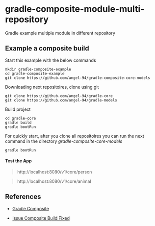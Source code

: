 # gradle-composite-module-multi-repository
Gradle example multiple module in different repository

## Example a composite build

Start this example with the below commands

    mkdir gradle-composite-example
    cd gradle-composite-example
    git clone https://github.com/angel-94/gradle-composite-core-models

Downloading next repositoires, clone using git
    
    git clone https://github.com/angel-94/gradle-core
    git clone https://github.com/angel-94/gradle-models

Build project

    cd gradle-core
    gradle build
    gradle bootRun

 For quickly start, after you clone all repositoires you can run the next command in the directory  *gradle-composite-core-models*

    gradle bootRun

#### Test the App
> http://localhost:8080/v1/core/person

> http://localhost:8080/v1/core/animal


## References
- [Gradle Composite](https://docs.gradle.org/current/userguide/composite_builds.html#defining_composite_builds)

- [Issue Composite Build Fixed](https://discuss.gradle.org/t/composite-build/29684)
